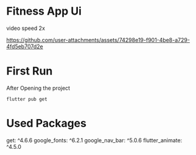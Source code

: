 # Fitness App Ui

video speed 2x

https://github.com/user-attachments/assets/74298e19-f901-4be8-a729-4fd5eb707d2e

# First Run

After Opening the project
```
flutter pub get
```

# Used Packages 

 get: ^4.6.6
 google_fonts: ^6.2.1
 google_nav_bar: ^5.0.6
 flutter_animate: ^4.5.0
